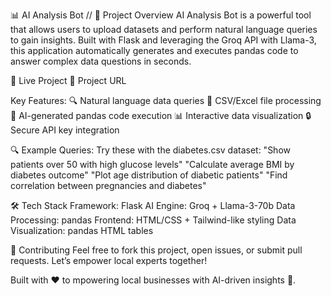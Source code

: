 📊 AI Analysis Bot 
//
🌟 Project Overview
AI Analysis Bot is a powerful tool that allows users to upload datasets and perform natural language queries to gain insights.
Built with Flask and leveraging the Groq API with Llama-3, this application automatically generates and executes pandas code to answer complex data questions in seconds.

🚀 Live Project
🔗  Project URL

Key Features:
🔍 Natural language data queries
📁 CSV/Excel file processing
🤖 AI-generated pandas code execution
📊 Interactive data visualization
🔒 Secure API key integration


🔍 Example Queries:
Try these with the diabetes.csv dataset:
"Show patients over 50 with high glucose levels"
"Calculate average BMI by diabetes outcome"
"Plot age distribution of diabetic patients"
"Find correlation between pregnancies and diabetes"


🛠️ Tech Stack
Framework: Flask
AI Engine: Groq + Llama-3-70b
Data Processing: pandas
Frontend: HTML/CSS + Tailwind-like styling
Data Visualization: pandas HTML tables

📌 Contributing
Feel free to fork this project, open issues, or submit pull requests. Let’s empower local experts together!

Built with ❤️ to mpowering local businesses with AI-driven insights 🤖.

